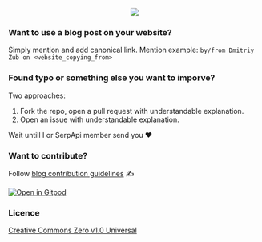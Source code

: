 

<p align="center">
  <img src="https://user-images.githubusercontent.com/78694043/162030076-8c595a40-31a0-4c25-bac6-4fec9a74d8a1.png" />
</p>


### Want to use a blog post on your website?

Simply mention and add canonical link. Mention example: `by/from Dmitriy Zub on <website_copying_from>`

### Found typo or something else you want to imporve?

Two approaches:
1. Fork the repo, open a pull request with understandable explanation.
2. Open an issue with understandable explanation.

Wait untill I or SerpApi member send you ❤️

### Want to contribute?

Follow [blog contribution guidelines](https://github.com/dimitryzub/serpapi-blog-posts-archive/wiki/Blog-contribution) ✍️

[![Open in Gitpod](https://gitpod.io/button/open-in-gitpod.svg)](https://gitpod.io/#https://github.com/dimitryzub/serpapi-blog-posts-archive)

### Licence

[Creative Commons Zero v1.0 Universal](https://github.com/dimitryzub/serpapi-blog-posts-archive/blob/main/LICENSE)
